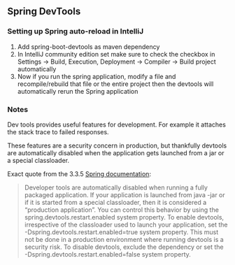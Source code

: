 ## Spring DevTools
### Setting up Spring auto-reload in IntelliJ

1. Add spring-boot-devtools as maven dependency
2. In IntelliJ community edition set make sure to check the checkbox in Settings -> Build, Execution, Deployment -> Compiler -> Build project automatically
3. Now if you run the spring application, modify a file and recompile/rebuild that file or the entire project then the devtools will automatically rerun the Spring application

### Notes

Dev tools provides useful features for development. For example it attaches the stack trace to failed responses.

These features are a security concern in production, but thankfully devtools are automatically disabled when the application gets launched from a jar or a special classloader.

Exact quote from the 3.3.5 [Spring documentation](https://docs.spring.io/spring-boot/reference/using/devtools.html#page-title):
> Developer tools are automatically disabled when running a fully packaged application. If your application is launched from java -jar or if it is started from a special classloader, then it is considered a “production application”. You can control this behavior by using the spring.devtools.restart.enabled system property. To enable devtools, irrespective of the classloader used to launch your application, set the -Dspring.devtools.restart.enabled=true system property. This must not be done in a production environment where running devtools is a security risk. To disable devtools, exclude the dependency or set the -Dspring.devtools.restart.enabled=false system property.